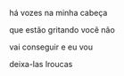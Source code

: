 há vozes na minha cabeça 

que estão gritando você não 

vai conseguir e eu vou 

deixa-las lroucas
